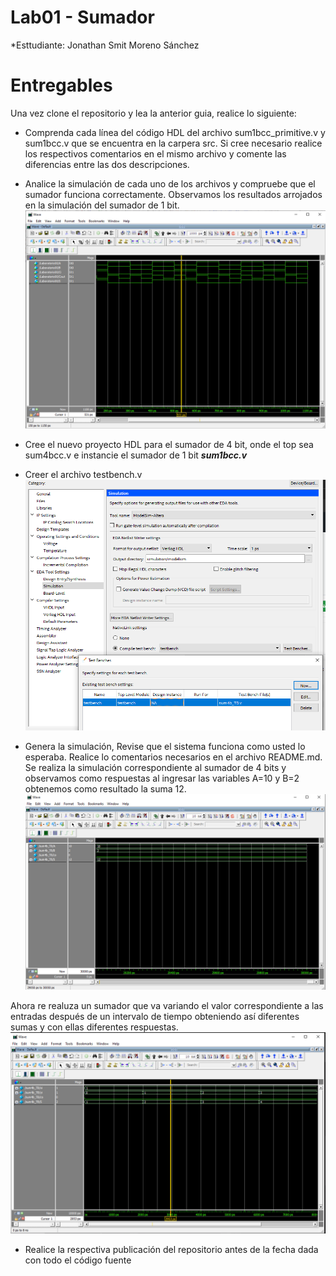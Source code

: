 # Lab01 - Sumador 

*Esttudiante: Jonathan Smit Moreno Sánchez 

# Entregables

Una vez clone el repositorio y lea la anterior guia, realice lo siguiente:

* Comprenda cada línea del código HDL del archivo sum1bcc_primitive.v y  sum1bcc.v que se encuentra en la carpera src. Si cree necesario realice los respectivos comentarios en el mismo archivo y comente las diferencias entre las dos descripciones.



* Analice la simulación de cada uno de los archivos y compruebe que el sumador funciona correctamente.
Observamos los resultados arrojados en la simulación del sumador de 1 bit.
![Sumador 1bit](https://github.com/unal-edigital1-lab/lab00-josmorenosa/blob/master/Figuras/Sum1b.PNG)

* Cree el nuevo proyecto HDL para el sumador de 4 bit, onde el top sea sum4bcc.v e instancie el sumador de 1 bit ***sum1bcc.v***
* Creer el archivo testbench.v
![TB](https://github.com/unal-edigital1-lab/lab00-josmorenosa/blob/master/Figuras/crear_Tb.PNG)
* Genera la simulación, Revise que el sistema funciona como usted lo esperaba. Realice lo comentarios necesarios en el archivo README.md.
Se realiza la simulación correspondiente al sumador de 4 bits y observamos como respuestas al ingresar las variables A=10 y B=2 obtenemos como resultado la suma 12.
![Sumador 4bit](https://github.com/unal-edigital1-lab/lab00-josmorenosa/blob/master/Figuras/Resutlado%20sumador%20de%204%20bits.PNG)

Ahora re realuza un sumador que va variando el valor correspondiente a las entradas después de un intervalo de tiempo obteniendo así diferentes sumas y con ellas diferentes respuestas.
![Sumador 4bit_conciclo](https://github.com/unal-edigital1-lab/lab00-josmorenosa/blob/master/Figuras/R2.PNG)
* Realice la respectiva publicación del repositorio antes de la fecha dada con todo el código  fuente 


